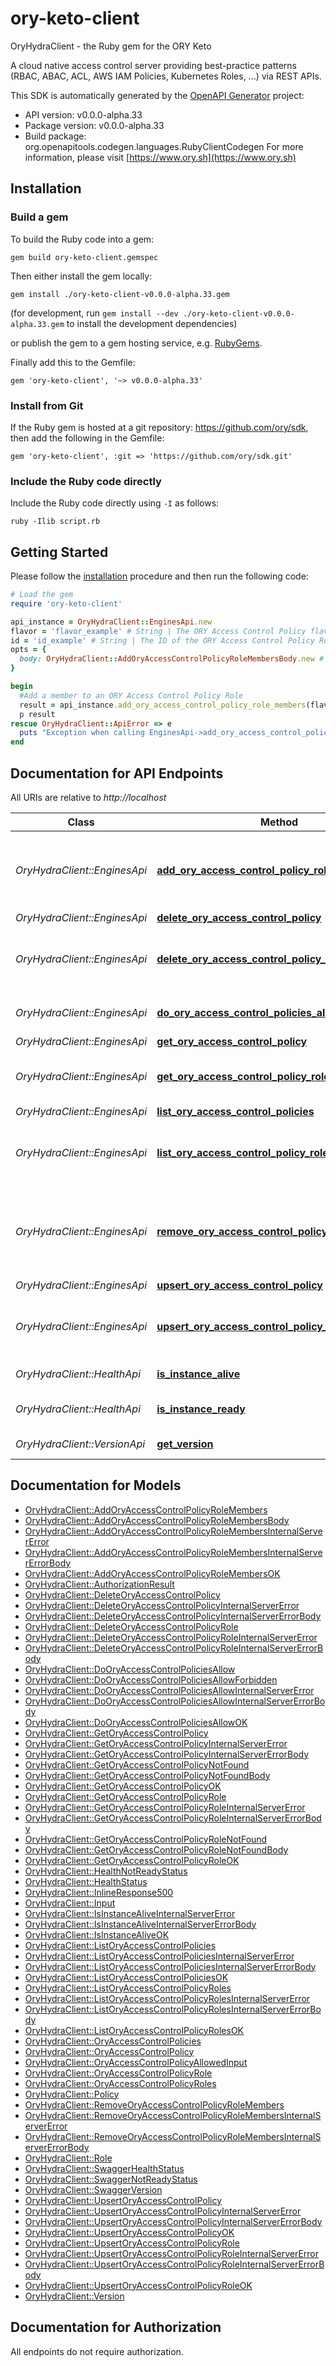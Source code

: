# ory-keto-client

OryHydraClient - the Ruby gem for the ORY Keto

A cloud native access control server providing best-practice patterns (RBAC, ABAC, ACL, AWS IAM Policies, Kubernetes Roles, ...) via REST APIs.

This SDK is automatically generated by the [OpenAPI Generator](https://openapi-generator.tech) project:

- API version: v0.0.0-alpha.33
- Package version: v0.0.0-alpha.33
- Build package: org.openapitools.codegen.languages.RubyClientCodegen
For more information, please visit [https://www.ory.sh](https://www.ory.sh)

## Installation

### Build a gem

To build the Ruby code into a gem:

```shell
gem build ory-keto-client.gemspec
```

Then either install the gem locally:

```shell
gem install ./ory-keto-client-v0.0.0-alpha.33.gem
```

(for development, run `gem install --dev ./ory-keto-client-v0.0.0-alpha.33.gem` to install the development dependencies)

or publish the gem to a gem hosting service, e.g. [RubyGems](https://rubygems.org/).

Finally add this to the Gemfile:

    gem 'ory-keto-client', '~> v0.0.0-alpha.33'

### Install from Git

If the Ruby gem is hosted at a git repository: https://github.com/ory/sdk, then add the following in the Gemfile:

    gem 'ory-keto-client', :git => 'https://github.com/ory/sdk.git'

### Include the Ruby code directly

Include the Ruby code directly using `-I` as follows:

```shell
ruby -Ilib script.rb
```

## Getting Started

Please follow the [installation](#installation) procedure and then run the following code:

```ruby
# Load the gem
require 'ory-keto-client'

api_instance = OryHydraClient::EnginesApi.new
flavor = 'flavor_example' # String | The ORY Access Control Policy flavor. Can be \"regex\", \"glob\", and \"exact\".
id = 'id_example' # String | The ID of the ORY Access Control Policy Role.
opts = {
  body: OryHydraClient::AddOryAccessControlPolicyRoleMembersBody.new # AddOryAccessControlPolicyRoleMembersBody | 
}

begin
  #Add a member to an ORY Access Control Policy Role
  result = api_instance.add_ory_access_control_policy_role_members(flavor, id, opts)
  p result
rescue OryHydraClient::ApiError => e
  puts "Exception when calling EnginesApi->add_ory_access_control_policy_role_members: #{e}"
end

```

## Documentation for API Endpoints

All URIs are relative to *http://localhost*

Class | Method | HTTP request | Description
------------ | ------------- | ------------- | -------------
*OryHydraClient::EnginesApi* | [**add_ory_access_control_policy_role_members**](docs/EnginesApi.md#add_ory_access_control_policy_role_members) | **PUT** /engines/acp/ory/{flavor}/roles/{id}/members | Add a member to an ORY Access Control Policy Role
*OryHydraClient::EnginesApi* | [**delete_ory_access_control_policy**](docs/EnginesApi.md#delete_ory_access_control_policy) | **DELETE** /engines/acp/ory/{flavor}/policies/{id} | 
*OryHydraClient::EnginesApi* | [**delete_ory_access_control_policy_role**](docs/EnginesApi.md#delete_ory_access_control_policy_role) | **DELETE** /engines/acp/ory/{flavor}/roles/{id} | Delete an ORY Access Control Policy Role
*OryHydraClient::EnginesApi* | [**do_ory_access_control_policies_allow**](docs/EnginesApi.md#do_ory_access_control_policies_allow) | **POST** /engines/acp/ory/{flavor}/allowed | Check if a request is allowed
*OryHydraClient::EnginesApi* | [**get_ory_access_control_policy**](docs/EnginesApi.md#get_ory_access_control_policy) | **GET** /engines/acp/ory/{flavor}/policies/{id} | 
*OryHydraClient::EnginesApi* | [**get_ory_access_control_policy_role**](docs/EnginesApi.md#get_ory_access_control_policy_role) | **GET** /engines/acp/ory/{flavor}/roles/{id} | Get an ORY Access Control Policy Role
*OryHydraClient::EnginesApi* | [**list_ory_access_control_policies**](docs/EnginesApi.md#list_ory_access_control_policies) | **GET** /engines/acp/ory/{flavor}/policies | 
*OryHydraClient::EnginesApi* | [**list_ory_access_control_policy_roles**](docs/EnginesApi.md#list_ory_access_control_policy_roles) | **GET** /engines/acp/ory/{flavor}/roles | List ORY Access Control Policy Roles
*OryHydraClient::EnginesApi* | [**remove_ory_access_control_policy_role_members**](docs/EnginesApi.md#remove_ory_access_control_policy_role_members) | **DELETE** /engines/acp/ory/{flavor}/roles/{id}/members/{member} | Remove a member from an ORY Access Control Policy Role
*OryHydraClient::EnginesApi* | [**upsert_ory_access_control_policy**](docs/EnginesApi.md#upsert_ory_access_control_policy) | **PUT** /engines/acp/ory/{flavor}/policies | 
*OryHydraClient::EnginesApi* | [**upsert_ory_access_control_policy_role**](docs/EnginesApi.md#upsert_ory_access_control_policy_role) | **PUT** /engines/acp/ory/{flavor}/roles | Upsert an ORY Access Control Policy Role
*OryHydraClient::HealthApi* | [**is_instance_alive**](docs/HealthApi.md#is_instance_alive) | **GET** /health/alive | Check alive status
*OryHydraClient::HealthApi* | [**is_instance_ready**](docs/HealthApi.md#is_instance_ready) | **GET** /health/ready | Check readiness status
*OryHydraClient::VersionApi* | [**get_version**](docs/VersionApi.md#get_version) | **GET** /version | Get service version


## Documentation for Models

 - [OryHydraClient::AddOryAccessControlPolicyRoleMembers](docs/AddOryAccessControlPolicyRoleMembers.md)
 - [OryHydraClient::AddOryAccessControlPolicyRoleMembersBody](docs/AddOryAccessControlPolicyRoleMembersBody.md)
 - [OryHydraClient::AddOryAccessControlPolicyRoleMembersInternalServerError](docs/AddOryAccessControlPolicyRoleMembersInternalServerError.md)
 - [OryHydraClient::AddOryAccessControlPolicyRoleMembersInternalServerErrorBody](docs/AddOryAccessControlPolicyRoleMembersInternalServerErrorBody.md)
 - [OryHydraClient::AddOryAccessControlPolicyRoleMembersOK](docs/AddOryAccessControlPolicyRoleMembersOK.md)
 - [OryHydraClient::AuthorizationResult](docs/AuthorizationResult.md)
 - [OryHydraClient::DeleteOryAccessControlPolicy](docs/DeleteOryAccessControlPolicy.md)
 - [OryHydraClient::DeleteOryAccessControlPolicyInternalServerError](docs/DeleteOryAccessControlPolicyInternalServerError.md)
 - [OryHydraClient::DeleteOryAccessControlPolicyInternalServerErrorBody](docs/DeleteOryAccessControlPolicyInternalServerErrorBody.md)
 - [OryHydraClient::DeleteOryAccessControlPolicyRole](docs/DeleteOryAccessControlPolicyRole.md)
 - [OryHydraClient::DeleteOryAccessControlPolicyRoleInternalServerError](docs/DeleteOryAccessControlPolicyRoleInternalServerError.md)
 - [OryHydraClient::DeleteOryAccessControlPolicyRoleInternalServerErrorBody](docs/DeleteOryAccessControlPolicyRoleInternalServerErrorBody.md)
 - [OryHydraClient::DoOryAccessControlPoliciesAllow](docs/DoOryAccessControlPoliciesAllow.md)
 - [OryHydraClient::DoOryAccessControlPoliciesAllowForbidden](docs/DoOryAccessControlPoliciesAllowForbidden.md)
 - [OryHydraClient::DoOryAccessControlPoliciesAllowInternalServerError](docs/DoOryAccessControlPoliciesAllowInternalServerError.md)
 - [OryHydraClient::DoOryAccessControlPoliciesAllowInternalServerErrorBody](docs/DoOryAccessControlPoliciesAllowInternalServerErrorBody.md)
 - [OryHydraClient::DoOryAccessControlPoliciesAllowOK](docs/DoOryAccessControlPoliciesAllowOK.md)
 - [OryHydraClient::GetOryAccessControlPolicy](docs/GetOryAccessControlPolicy.md)
 - [OryHydraClient::GetOryAccessControlPolicyInternalServerError](docs/GetOryAccessControlPolicyInternalServerError.md)
 - [OryHydraClient::GetOryAccessControlPolicyInternalServerErrorBody](docs/GetOryAccessControlPolicyInternalServerErrorBody.md)
 - [OryHydraClient::GetOryAccessControlPolicyNotFound](docs/GetOryAccessControlPolicyNotFound.md)
 - [OryHydraClient::GetOryAccessControlPolicyNotFoundBody](docs/GetOryAccessControlPolicyNotFoundBody.md)
 - [OryHydraClient::GetOryAccessControlPolicyOK](docs/GetOryAccessControlPolicyOK.md)
 - [OryHydraClient::GetOryAccessControlPolicyRole](docs/GetOryAccessControlPolicyRole.md)
 - [OryHydraClient::GetOryAccessControlPolicyRoleInternalServerError](docs/GetOryAccessControlPolicyRoleInternalServerError.md)
 - [OryHydraClient::GetOryAccessControlPolicyRoleInternalServerErrorBody](docs/GetOryAccessControlPolicyRoleInternalServerErrorBody.md)
 - [OryHydraClient::GetOryAccessControlPolicyRoleNotFound](docs/GetOryAccessControlPolicyRoleNotFound.md)
 - [OryHydraClient::GetOryAccessControlPolicyRoleNotFoundBody](docs/GetOryAccessControlPolicyRoleNotFoundBody.md)
 - [OryHydraClient::GetOryAccessControlPolicyRoleOK](docs/GetOryAccessControlPolicyRoleOK.md)
 - [OryHydraClient::HealthNotReadyStatus](docs/HealthNotReadyStatus.md)
 - [OryHydraClient::HealthStatus](docs/HealthStatus.md)
 - [OryHydraClient::InlineResponse500](docs/InlineResponse500.md)
 - [OryHydraClient::Input](docs/Input.md)
 - [OryHydraClient::IsInstanceAliveInternalServerError](docs/IsInstanceAliveInternalServerError.md)
 - [OryHydraClient::IsInstanceAliveInternalServerErrorBody](docs/IsInstanceAliveInternalServerErrorBody.md)
 - [OryHydraClient::IsInstanceAliveOK](docs/IsInstanceAliveOK.md)
 - [OryHydraClient::ListOryAccessControlPolicies](docs/ListOryAccessControlPolicies.md)
 - [OryHydraClient::ListOryAccessControlPoliciesInternalServerError](docs/ListOryAccessControlPoliciesInternalServerError.md)
 - [OryHydraClient::ListOryAccessControlPoliciesInternalServerErrorBody](docs/ListOryAccessControlPoliciesInternalServerErrorBody.md)
 - [OryHydraClient::ListOryAccessControlPoliciesOK](docs/ListOryAccessControlPoliciesOK.md)
 - [OryHydraClient::ListOryAccessControlPolicyRoles](docs/ListOryAccessControlPolicyRoles.md)
 - [OryHydraClient::ListOryAccessControlPolicyRolesInternalServerError](docs/ListOryAccessControlPolicyRolesInternalServerError.md)
 - [OryHydraClient::ListOryAccessControlPolicyRolesInternalServerErrorBody](docs/ListOryAccessControlPolicyRolesInternalServerErrorBody.md)
 - [OryHydraClient::ListOryAccessControlPolicyRolesOK](docs/ListOryAccessControlPolicyRolesOK.md)
 - [OryHydraClient::OryAccessControlPolicies](docs/OryAccessControlPolicies.md)
 - [OryHydraClient::OryAccessControlPolicy](docs/OryAccessControlPolicy.md)
 - [OryHydraClient::OryAccessControlPolicyAllowedInput](docs/OryAccessControlPolicyAllowedInput.md)
 - [OryHydraClient::OryAccessControlPolicyRole](docs/OryAccessControlPolicyRole.md)
 - [OryHydraClient::OryAccessControlPolicyRoles](docs/OryAccessControlPolicyRoles.md)
 - [OryHydraClient::Policy](docs/Policy.md)
 - [OryHydraClient::RemoveOryAccessControlPolicyRoleMembers](docs/RemoveOryAccessControlPolicyRoleMembers.md)
 - [OryHydraClient::RemoveOryAccessControlPolicyRoleMembersInternalServerError](docs/RemoveOryAccessControlPolicyRoleMembersInternalServerError.md)
 - [OryHydraClient::RemoveOryAccessControlPolicyRoleMembersInternalServerErrorBody](docs/RemoveOryAccessControlPolicyRoleMembersInternalServerErrorBody.md)
 - [OryHydraClient::Role](docs/Role.md)
 - [OryHydraClient::SwaggerHealthStatus](docs/SwaggerHealthStatus.md)
 - [OryHydraClient::SwaggerNotReadyStatus](docs/SwaggerNotReadyStatus.md)
 - [OryHydraClient::SwaggerVersion](docs/SwaggerVersion.md)
 - [OryHydraClient::UpsertOryAccessControlPolicy](docs/UpsertOryAccessControlPolicy.md)
 - [OryHydraClient::UpsertOryAccessControlPolicyInternalServerError](docs/UpsertOryAccessControlPolicyInternalServerError.md)
 - [OryHydraClient::UpsertOryAccessControlPolicyInternalServerErrorBody](docs/UpsertOryAccessControlPolicyInternalServerErrorBody.md)
 - [OryHydraClient::UpsertOryAccessControlPolicyOK](docs/UpsertOryAccessControlPolicyOK.md)
 - [OryHydraClient::UpsertOryAccessControlPolicyRole](docs/UpsertOryAccessControlPolicyRole.md)
 - [OryHydraClient::UpsertOryAccessControlPolicyRoleInternalServerError](docs/UpsertOryAccessControlPolicyRoleInternalServerError.md)
 - [OryHydraClient::UpsertOryAccessControlPolicyRoleInternalServerErrorBody](docs/UpsertOryAccessControlPolicyRoleInternalServerErrorBody.md)
 - [OryHydraClient::UpsertOryAccessControlPolicyRoleOK](docs/UpsertOryAccessControlPolicyRoleOK.md)
 - [OryHydraClient::Version](docs/Version.md)


## Documentation for Authorization

 All endpoints do not require authorization.

